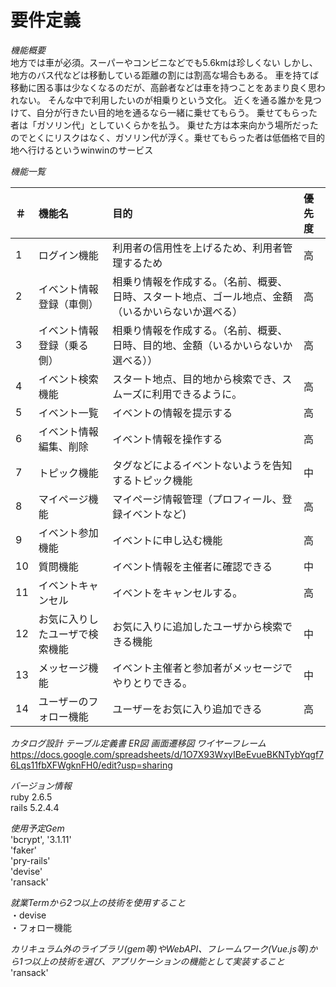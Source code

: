 # 要件定義

*機能概要*\
地方では車が必須。スーパーやコンビニなどでも5.6kmは珍しくない
しかし、地方のバス代などは移動している距離の割には割高な場合もある。
車を持てば移動に困る事は少なくなるのだが、高齢者などは車を持つことをあまり良く思われない。
そんな中で利用したいのが相乗りという文化。
近くを通る誰かを見つけて、自分が行きたい目的地を通るなら一緒に乗せてもらう。
乗せてもらった者は「ガソリン代」としていくらかを払う。
乗せた方は本来向かう場所だったのでとくにリスクはなく、ガソリン代が浮く。乗せてもらった者は低価格で目的地へ行けるというwinwinのサービス

*機能一覧*

|＃|機能名|目的|優先度|
|:---|:---|:---|:--|
|1|ログイン機能|利用者の信用性を上げるため、利用者管理するため|高|
|2|イベント情報登録（車側）|相乗り情報を作成する。（名前、概要、日時、スタート地点、ゴール地点、金額（いるかいらないか選べる）|高|
|3|イベント情報登録（乗る側）|相乗り情報を作成する。（名前、概要、日時、目的地、金額（いるかいらないか選べる））|高|
|4|イベント検索機能|スタート地点、目的地から検索でき、スムーズに利用できるように。|高|
|5|イベント一覧|イベントの情報を提示する|高|
|6|イベント情報編集、削除|イベント情報を操作する|高|
|7|トピック機能|タグなどによるイベントないようを告知するトピック機能|中|
|8|マイページ機能|マイページ情報管理（プロフィール、登録イベントなど)|高|
|9|イベント参加機能|イベントに申し込む機能|高|
|10|質問機能|イベント情報を主催者に確認できる|中|
|11|イベントキャンセル|イベントをキャンセルする。|高|
|12|お気に入りしたユーザで検索機能|お気に入りに追加したユーザから検索できる機能|中|
|13|メッセージ機能|イベント主催者と参加者がメッセージでやりとりできる。|中|
|14|ユーザーのフォロー機能|ユーザーをお気に入り追加できる|高|

*カタログ設計*
*テーブル定義書*
*ER図*
*画面遷移図*
*ワイヤーフレーム*
https://docs.google.com/spreadsheets/d/1O7X93WxyIBeEvueBKNTybYqgf76Lqs11fbXFWgknFH0/edit?usp=sharing

*バージョン情報*\
ruby 2.6.5\
rails 5.2.4.4

*使用予定Gem*\
'bcrypt', '3.1.11'\
'faker'\
'pry-rails'\
'devise'\
'ransack'

*就業Termから2つ以上の技術を使用すること*\
・devise\
・フォロー機能

*カリキュラム外のライブラリ(gem等)やWebAPI、フレームワーク(Vue.js等)から1つ以上の技術を選び、アプリケーションの機能として実装すること*\
'ransack'
